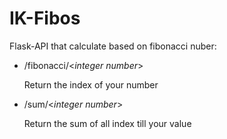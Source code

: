 # IK-Fibos

Flask-API that calculate based on fibonacci nuber:

- /fibonacci/<*integer number*>
  
    Return the index of your number

- /sum/<*integer number*>

    Return the sum of all index till your value
